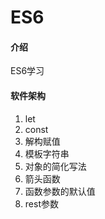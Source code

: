 # ES6

#### 介绍
ES6学习

#### 软件架构
1. let 
2. const
3. 解构赋值
4. 模板字符串
5. 对象的简化写法
6. 箭头函数
7. 函数参数的默认值
8. rest参数